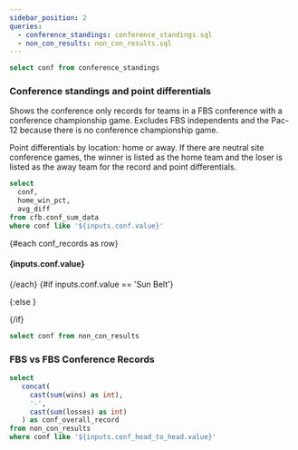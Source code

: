 ```yaml
---
sidebar_position: 2
queries:
  - conference_standings: conference_standings.sql
  - non_con_results: non_con_results.sql
---
```


```sql confs
select conf from conference_standings
```

### Conference standings and point differentials 

Shows the conference only records for teams in a FBS conference with a conference championship game. Excludes
FBS independents and the Pac-12 because there is no conference championship game. 

Point differentials by location: home or away. If there are neutral site conference games, the winner is listed as the home team and the loser is listed as the away team for the record and point differentials.

<Dropdown data={confs} name=conf value=conf title="Conference">
</Dropdown>


```sql conf_records
select
  conf,
  home_win_pct,
  avg_diff
from cfb.conf_sum_data
where conf like '${inputs.conf.value}'
```

{#each conf_records as row}

#### {inputs.conf.value}

<BigValue
  data={row}
  value=home_win_pct
  title="Home win %"
  fmt='pct1'
/>

<BigValue
  data={row}
  value=avg_diff
  title="Average differential"
  fmt='num1'
/>

{/each}
{#if inputs.conf.value == 'Sun Belt'}

<DataTable data={conference_standings} groupBy=division rows=all rowNumbers=true>
  <Column id=team title="Team"/>
  <Column id=conf_win title="W" colGroup="{inputs.conf.value}"/>
  <Column id=conf_loss title="L" colGroup="{inputs.conf.value}"/>
  <Column id=full_diff contentType=delta fmt=# title="+/-" colGroup="{inputs.conf.value}"/>
  <Column id=h_w title="W" colGroup="Home"/>
  <Column id=h_l title="L" colGroup="Home"/>
  <Column id=home_diff contentType=delta fmt=# title="+/-" colGroup="Home"/>
  <Column id=a_w title="W" colGroup="Away"/>
  <Column id=a_l title="L" colGroup="Away"/>
  <Column id=away_diff contentType=delta fmt=# title="+/-" colGroup="Away"/>
</DataTable>

{:else }

<DataTable data={conference_standings} rows=all rowNumbers=true>
  <Column id=team title="Team"/>
  <Column id=conf_win title="W" colGroup="{inputs.conf.value}"/>
  <Column id=conf_loss title="L" colGroup="{inputs.conf.value}"/>
  <Column id=full_diff contentType=delta fmt=# title="+/-" colGroup="{inputs.conf.value}"/>
  <Column id=h_w title="W" colGroup="Home"/>
  <Column id=h_l title="L" colGroup="Home"/>
  <Column id=home_diff contentType=delta fmt=# title="+/-" colGroup="Home"/>
  <Column id=a_w title="W" colGroup="Away"/>
  <Column id=a_l title="L" colGroup="Away"/>
  <Column id=away_diff contentType=delta fmt=# title="+/-" colGroup="Away"/>
</DataTable>
{/if}



```sql conf_head_to_head
select conf from non_con_results
```


### FBS vs FBS Conference Records

<Dropdown data={conf_head_to_head} name=conf_head_to_head value=conf title="Conference">
</Dropdown>

```sql conf_summaries
select
   concat(
     cast(sum(wins) as int),
     '-',
     cast(sum(losses) as int)
   ) as conf_overall_record
from non_con_results
where conf like '${inputs.conf_head_to_head.value}'
```

<BigValue
  data={conf_summaries}
  value=conf_overall_record
  title="{inputs.conf_head_to_head.value}'s record against other FBS conferences:"
  fmt='0'
/>

<DataTable data={non_con_results} rows=all totalRow=true rowNumbers=true>
  <Column id=opp_conf title="Opponent Conference" />
  <Column id=wins title="W"/>
  <Column id=losses title="L"/>
  <Column id=result title="Record"/>
</DataTable>
